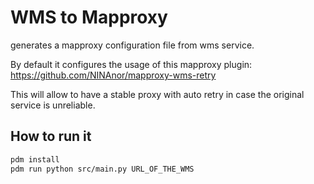 # WMS to Mapproxy
generates a mapproxy configuration file from wms service.

By default it configures the usage of this mapproxy plugin: https://github.com/NINAnor/mapproxy-wms-retry

This will allow to have a stable proxy with auto retry in case the original service is unreliable.

## How to run it
```bash
pdm install
pdm run python src/main.py URL_OF_THE_WMS
```
